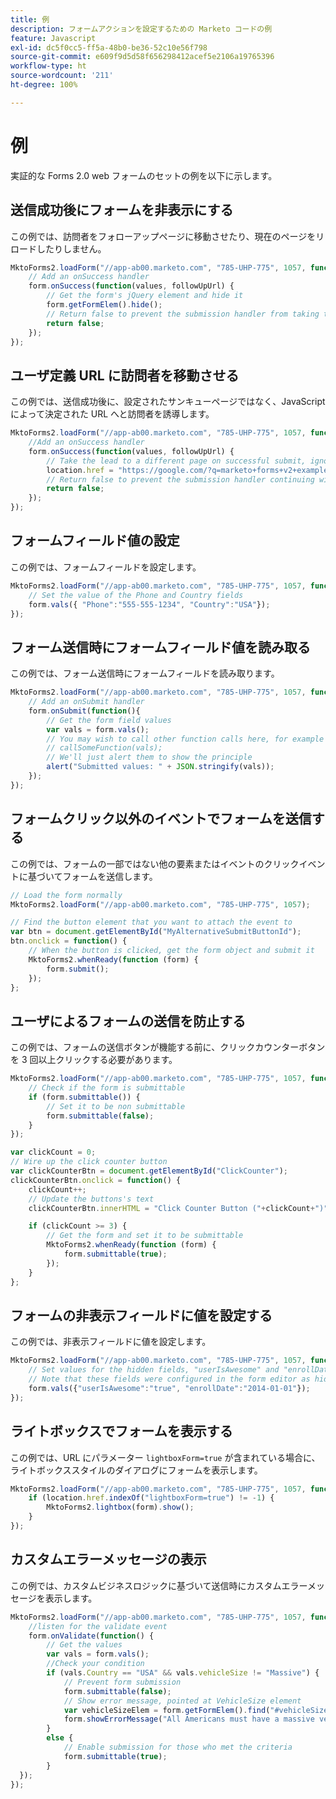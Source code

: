 ```yaml
---
title: 例
description: フォームアクションを設定するための Marketo コードの例
feature: Javascript
exl-id: dc5f0cc5-ff5a-48b0-be36-52c10e56f798
source-git-commit: e609f9d5d58f656298412acef5e2106a19765396
workflow-type: ht
source-wordcount: '211'
ht-degree: 100%

---
```


# 例

実証的な Forms 2.0 web フォームのセットの例を以下に示します。

## 送信成功後にフォームを非表示にする

この例では、訪問者をフォローアップページに移動させたり、現在のページをリロードしたりしません。

```javascript
MktoForms2.loadForm("//app-ab00.marketo.com", "785-UHP-775", 1057, function(form) {
    // Add an onSuccess handler
    form.onSuccess(function(values, followUpUrl) {
        // Get the form's jQuery element and hide it
        form.getFormElem().hide();
        // Return false to prevent the submission handler from taking the lead to the follow up url
        return false;
    });
});
```

## ユーザ定義 URL に訪問者を移動させる

この例では、送信成功後に、設定されたサンキューページではなく、JavaScript によって決定された URL へと訪問者を誘導します。

```javascript
MktoForms2.loadForm("//app-ab00.marketo.com", "785-UHP-775", 1057, function(form) {
    //Add an onSuccess handler
    form.onSuccess(function(values, followUpUrl) {
        // Take the lead to a different page on successful submit, ignoring the form's configured followUpUrl
        location.href = "https://google.com/?q=marketo+forms+v2+examples";
        // Return false to prevent the submission handler continuing with its own processing
        return false;
    });
});
```

## フォームフィールド値の設定

この例では、フォームフィールドを設定します。

```javascript
MktoForms2.loadForm("//app-ab00.marketo.com", "785-UHP-775", 1057, function(form) {
    // Set the value of the Phone and Country fields
    form.vals({ "Phone":"555-555-1234", "Country":"USA"});
});
```

## フォーム送信時にフォームフィールド値を読み取る

この例では、フォーム送信時にフォームフィールドを読み取ります。

```javascript
MktoForms2.loadForm("//app-ab00.marketo.com", "785-UHP-775", 1057, function(form) {
    // Add an onSubmit handler
    form.onSubmit(function(){
        // Get the form field values
        var vals = form.vals();
        // You may wish to call other function calls here, for example to fire google analytics tracking or the like
        // callSomeFunction(vals);
        // We'll just alert them to show the principle
        alert("Submitted values: " + JSON.stringify(vals));
    });
}); 
```

## フォームクリック以外のイベントでフォームを送信する

この例では、フォームの一部ではない他の要素またはイベントのクリックイベントに基づいてフォームを送信します。

```javascript
// Load the form normally
MktoForms2.loadForm("//app-ab00.marketo.com", "785-UHP-775", 1057);

// Find the button element that you want to attach the event to
var btn = document.getElementById("MyAlternativeSubmitButtonId");
btn.onclick = function() {
    // When the button is clicked, get the form object and submit it
    MktoForms2.whenReady(function (form) {
        form.submit();
    });
};
```

## ユーザによるフォームの送信を防止する

この例では、フォームの送信ボタンが機能する前に、クリックカウンターボタンを 3 回以上クリックする必要があります。

```javascript
MktoForms2.loadForm("//app-ab00.marketo.com", "785-UHP-775", 1057, function (form) { 
    // Check if the form is submittable
    if (form.submittable()) {
        // Set it to be non submittable
        form.submittable(false);
    }
});

var clickCount = 0;
// Wire up the click counter button
var clickCounterBtn = document.getElementById("ClickCounter");
clickCounterBtn.onclick = function() {
    clickCount++;
    // Update the buttons's text
    clickCounterBtn.innerHTML = "Click Counter Button ("+clickCount+")";

    if (clickCount >= 3) {
        // Get the form and set it to be submittable
        MktoForms2.whenReady(function (form) {
            form.submittable(true);
        });
    }
};
```

## フォームの非表示フィールドに値を設定する

この例では、非表示フィールドに値を設定します。

```javascript
MktoForms2.loadForm("//app-ab00.marketo.com", "785-UHP-775", 1057, function (form) { 
    // Set values for the hidden fields, "userIsAwesome" and "enrollDate"
    // Note that these fields were configured in the form editor as hidden fields already
    form.vals({"userIsAwesome":"true", "enrollDate":"2014-01-01"});
});
```

## ライトボックスでフォームを表示する

この例では、URL にパラメーター `lightboxForm=true` が含まれている場合に、ライトボックススタイルのダイアログにフォームを表示します。

```javascript
MktoForms2.loadForm("//app-ab00.marketo.com", "785-UHP-775", 1057, function (form) { 
    if (location.href.indexOf("lightboxForm=true") != -1) {
        MktoForms2.lightbox(form).show();
    }
});
```

## カスタムエラーメッセージの表示

この例では、カスタムビジネスロジックに基づいて送信時にカスタムエラーメッセージを表示します。

```javascript
MktoForms2.loadForm("//app-ab00.marketo.com", "785-UHP-775", 1057, function (form) { 
    //listen for the validate event
    form.onValidate(function() {
        // Get the values
        var vals = form.vals();
        //Check your condition
        if (vals.Country == "USA" && vals.vehicleSize != "Massive") {
            // Prevent form submission
            form.submittable(false);
            // Show error message, pointed at VehicleSize element
            var vehicleSizeElem = form.getFormElem().find("#vehicleSize");
            form.showErrorMessage("All Americans must have a massive vehicle", vehicleSizeElem);
        }
        else {
            // Enable submission for those who met the criteria
            form.submittable(true);
        }
  });
});
```
